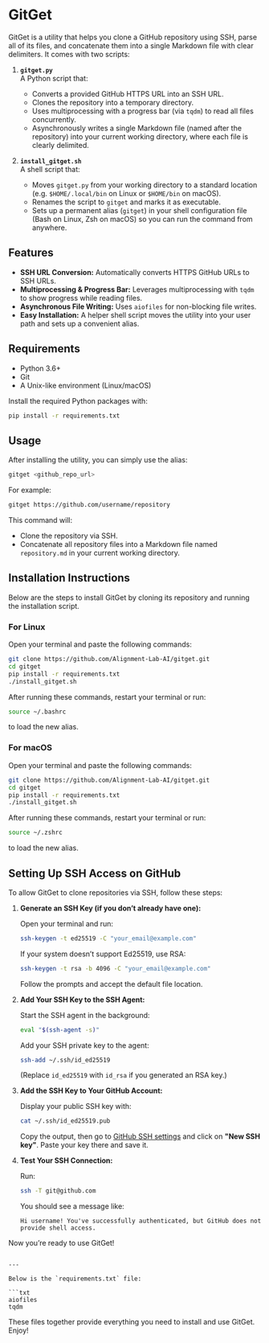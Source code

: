 
# GitGet

GitGet is a utility that helps you clone a GitHub repository using SSH, parse all of its files, and concatenate them into a single Markdown file with clear delimiters. It comes with two scripts:

1. **`gitget.py`**  
   A Python script that:
   - Converts a provided GitHub HTTPS URL into an SSH URL.
   - Clones the repository into a temporary directory.
   - Uses multiprocessing with a progress bar (via `tqdm`) to read all files concurrently.
   - Asynchronously writes a single Markdown file (named after the repository) into your current working directory, where each file is clearly delimited.

2. **`install_gitget.sh`**  
   A shell script that:
   - Moves `gitget.py` from your working directory to a standard location (e.g. `$HOME/.local/bin` on Linux or `$HOME/bin` on macOS).
   - Renames the script to `gitget` and marks it as executable.
   - Sets up a permanent alias (`gitget`) in your shell configuration file (Bash on Linux, Zsh on macOS) so you can run the command from anywhere.

## Features

- **SSH URL Conversion:** Automatically converts HTTPS GitHub URLs to SSH URLs.
- **Multiprocessing & Progress Bar:** Leverages multiprocessing with `tqdm` to show progress while reading files.
- **Asynchronous File Writing:** Uses `aiofiles` for non-blocking file writes.
- **Easy Installation:** A helper shell script moves the utility into your user path and sets up a convenient alias.

## Requirements

- Python 3.6+
- Git
- A Unix-like environment (Linux/macOS)

Install the required Python packages with:

```bash
pip install -r requirements.txt
```

## Usage

After installing the utility, you can simply use the alias:

```bash
gitget <github_repo_url>
```

For example:

```bash
gitget https://github.com/username/repository
```

This command will:
- Clone the repository via SSH.
- Concatenate all repository files into a Markdown file named `repository.md` in your current working directory.

## Installation Instructions

Below are the steps to install GitGet by cloning its repository and running the installation script.

### For Linux

Open your terminal and paste the following commands:

```bash
git clone https://github.com/Alignment-Lab-AI/gitget.git
cd gitget
pip install -r requirements.txt
./install_gitget.sh
```

After running these commands, restart your terminal or run:

```bash
source ~/.bashrc
```

to load the new alias.

### For macOS

Open your terminal and paste the following commands:

```bash
git clone https://github.com/Alignment-Lab-AI/gitget.git
cd gitget
pip install -r requirements.txt
./install_gitget.sh
```

After running these commands, restart your terminal or run:

```bash
source ~/.zshrc
```

to load the new alias.

## Setting Up SSH Access on GitHub

To allow GitGet to clone repositories via SSH, follow these steps:

1. **Generate an SSH Key (if you don’t already have one):**

   Open your terminal and run:

   ```bash
   ssh-keygen -t ed25519 -C "your_email@example.com"
   ```

   If your system doesn’t support Ed25519, use RSA:

   ```bash
   ssh-keygen -t rsa -b 4096 -C "your_email@example.com"
   ```

   Follow the prompts and accept the default file location.

2. **Add Your SSH Key to the SSH Agent:**

   Start the SSH agent in the background:

   ```bash
   eval "$(ssh-agent -s)"
   ```

   Add your SSH private key to the agent:

   ```bash
   ssh-add ~/.ssh/id_ed25519
   ```

   (Replace `id_ed25519` with `id_rsa` if you generated an RSA key.)

3. **Add the SSH Key to Your GitHub Account:**

   Display your public SSH key with:

   ```bash
   cat ~/.ssh/id_ed25519.pub
   ```

   Copy the output, then go to [GitHub SSH settings](https://github.com/settings/keys) and click on **"New SSH key"**. Paste your key there and save it.

4. **Test Your SSH Connection:**

   Run:

   ```bash
   ssh -T git@github.com
   ```

   You should see a message like:

   ```
   Hi username! You've successfully authenticated, but GitHub does not provide shell access.
   ```

Now you’re ready to use GitGet!
```

---

Below is the `requirements.txt` file:

```txt
aiofiles
tqdm
```

These files together provide everything you need to install and use GitGet. Enjoy!
